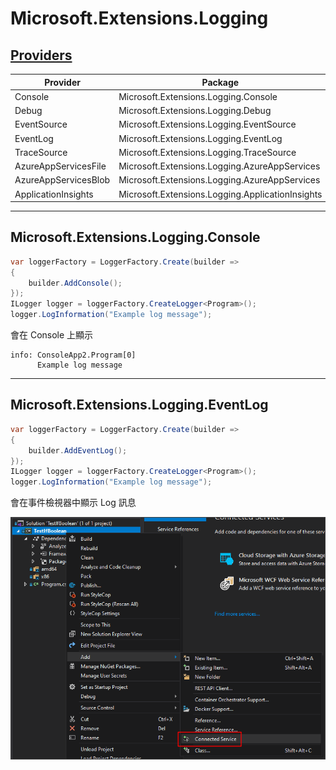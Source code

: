 # Microsoft.Extensions.Logging

## [Providers](docs.microsoft.com/zh-tw/aspnet/core/fundamentals/logging#built-in-logging-providers)

| Provider             | Package                                          |
| -------------------- | ------------------------------------------------ |
| Console              | Microsoft.Extensions.Logging.Console             |
| Debug                | Microsoft.Extensions.Logging.Debug               |
| EventSource          | Microsoft.Extensions.Logging.EventSource         |
| EventLog             | Microsoft.Extensions.Logging.EventLog            |
| TraceSource          | Microsoft.Extensions.Logging.TraceSource         |
| AzureAppServicesFile | Microsoft.Extensions.Logging.AzureAppServices    |
| AzureAppServicesBlob | Microsoft.Extensions.Logging.AzureAppServices    |
| ApplicationInsights  | Microsoft.Extensions.Logging.ApplicationInsights |

---

## Microsoft.Extensions.Logging.Console

```csharp
var loggerFactory = LoggerFactory.Create(builder =>
{
    builder.AddConsole();
});
ILogger logger = loggerFactory.CreateLogger<Program>();
logger.LogInformation("Example log message");
```

會在 Console 上顯示

```log
info: ConsoleApp2.Program[0]
      Example log message
```

---

## Microsoft.Extensions.Logging.EventLog

```csharp
var loggerFactory = LoggerFactory.Create(builder =>
{
    builder.AddEventLog();
});
ILogger logger = loggerFactory.CreateLogger<Program>();
logger.LogInformation("Example log message");
```

會在事件檢視器中顯示 Log 訊息

![Text](./../_images/加入%20WebService%20的方式/01.png)



